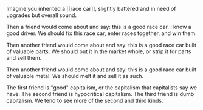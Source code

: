 Imagine you inherited a [[race car]], slightly battered and in need of upgrades but overall sound.

Then a friend would come about and say: this is a good race car. I know a good driver. We should fix this race car, enter races together, and win them.

Then another friend would come about and say: this is a good race car built of valuable parts. We should put it in the market whole, or strip it for parts and sell them.

Then another friend would come about and say: this is a good race car built of valuable metal. We should melt it and sell it as such.

The first friend is "good" capitalism, or the capitalism that capitalists say we have. The second friend is hypocritical capitalism. The third friend is dumb capitalism. We tend to see more of the second and third kinds.
